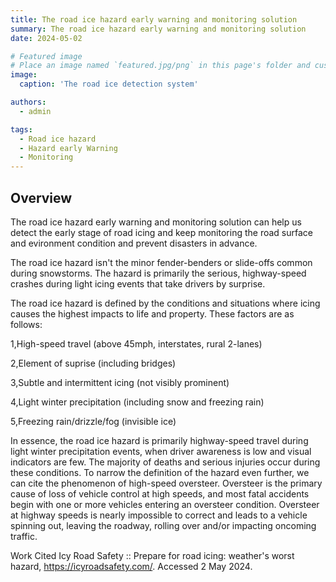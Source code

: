 ```yaml
---
title: The road ice hazard early warning and monitoring solution
summary: The road ice hazard early warning and monitoring solution
date: 2024-05-02

# Featured image
# Place an image named `featured.jpg/png` in this page's folder and customize its options here.
image:
  caption: 'The road ice detection system'

authors:
  - admin

tags:
  - Road ice hazard
  - Hazard early Warning
  - Monitoring
---
```


## Overview

The road ice hazard early warning and monitoring solution can help us detect the early stage of road icing and keep monitoring the road surface and evironment condition and prevent disasters in advance.

The road ice hazard isn't the minor fender-benders or slide-offs common during snowstorms. The hazard is primarily the serious, highway-speed crashes during light icing events that take drivers by surprise. 

The road ice hazard is defined by the conditions and situations where icing causes the highest impacts to life and property. These factors are as follows:

1,High-speed travel (above 45mph, interstates, rural 2-lanes)

2,Element of suprise (including bridges)

3,Subtle and intermittent icing (not visibly prominent)

4,Light winter precipitation (including snow and freezing rain)

5,Freezing rain/drizzle/fog (invisible ice)

In essence, the road ice hazard is primarily highway-speed travel during light winter precipitation events, when driver awareness is low and visual indicators are few. The majority of deaths and serious injuries occur during these conditions. To narrow the definition of the hazard even further, we can cite the phenomenon of high-speed oversteer. Oversteer is the primary cause of loss of vehicle control at high speeds, and most fatal accidents begin with one or more vehicles entering an oversteer condition. Oversteer at highway speeds is nearly impossible to correct and leads to a vehicle spinning out, leaving the roadway, rolling over and/or impacting oncoming traffic.

Work Cited
Icy Road Safety :: Prepare for road icing: weather's worst hazard, https://icyroadsafety.com/. Accessed 2 May 2024.


